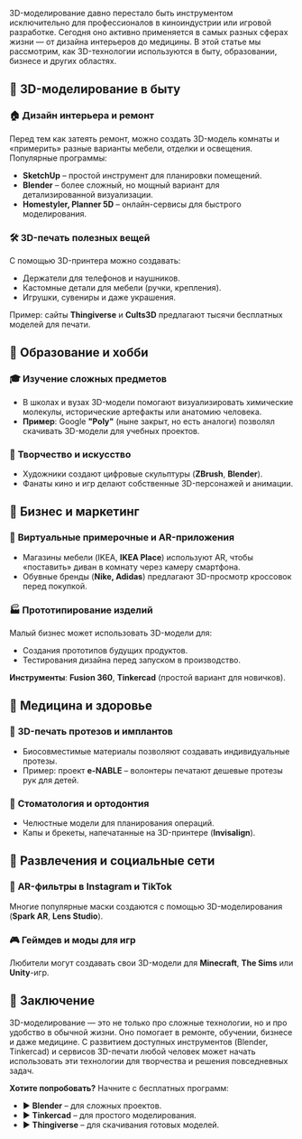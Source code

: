 

3D-моделирование давно перестало быть инструментом исключительно для профессионалов в киноиндустрии или игровой разработке. Сегодня оно активно применяется в самых разных сферах жизни — от дизайна интерьеров до медицины. В этой статье мы рассмотрим, как 3D-технологии используются в быту, образовании, бизнесе и других областях.  

## 🔹 3D-моделирование в быту  

### 🏠 **Дизайн интерьера и ремонт**  
Перед тем как затеять ремонт, можно создать 3D-модель комнаты и «примерить» разные варианты мебели, отделки и освещения. Популярные программы:  
- **SketchUp** – простой инструмент для планировки помещений.  
- **Blender** – более сложный, но мощный вариант для детализированной визуализации.  
- **Homestyler, Planner 5D** – онлайн-сервисы для быстрого моделирования.  

### 🛠️ **3D-печать полезных вещей**  
С помощью 3D-принтера можно создавать:  
- Держатели для телефонов и наушников.  
- Кастомные детали для мебели (ручки, крепления).  
- Игрушки, сувениры и даже украшения.  

Пример: сайты **Thingiverse** и **Cults3D** предлагают тысячи бесплатных моделей для печати.  

## 🔹 Образование и хобби  

### 🎓 **Изучение сложных предметов**  
- В школах и вузах 3D-модели помогают визуализировать химические молекулы, исторические артефакты или анатомию человека.  
- **Пример**: Google **"Poly"** (ныне закрыт, но есть аналоги) позволял скачивать 3D-модели для учебных проектов.  

### 🎨 **Творчество и искусство**  
- Художники создают цифровые скульптуры (**ZBrush**, **Blender**).  
- Фанаты кино и игр делают собственные 3D-персонажей и анимации.  

## 🔹 Бизнес и маркетинг  

### 🛒 **Виртуальные примерочные и AR-приложения**  
- Магазины мебели (IKEA, **IKEA Place**) используют AR, чтобы «поставить» диван в комнату через камеру смартфона.  
- Обувные бренды (**Nike, Adidas**) предлагают 3D-просмотр кроссовок перед покупкой.  

### 🏭 **Прототипирование изделий**  
Малый бизнес может использовать 3D-модели для:  
- Создания прототипов будущих продуктов.  
- Тестирования дизайна перед запуском в производство.  

**Инструменты**: **Fusion 360**, **Tinkercad** (простой вариант для новичков).  

## 🔹 Медицина и здоровье  

### 🏥 **3D-печать протезов и имплантов**  
- Биосовместимые материалы позволяют создавать индивидуальные протезы.  
- Пример: проект **e-NABLE** – волонтеры печатают дешевые протезы рук для детей.  

### 🦷 **Стоматология и ортодонтия**  
- Челюстные модели для планирования операций.  
- Капы и брекеты, напечатанные на 3D-принтере (**Invisalign**).  

## 🔹 Развлечения и социальные сети  

### 📱 **AR-фильтры в Instagram и TikTok**  
Многие популярные маски создаются с помощью 3D-моделирования (**Spark AR**, **Lens Studio**).  

### 🎮 **Геймдев и моды для игр**  
Любители могут создавать свои 3D-модели для **Minecraft**, **The Sims** или **Unity**-игр.  

## 🔹 Заключение  

3D-моделирование — это не только про сложные технологии, но и про удобство в обычной жизни. Оно помогает в ремонте, обучении, бизнесе и даже медицине. С развитием доступных инструментов (Blender, Tinkercad) и сервисов 3D-печати любой человек может начать использовать эти технологии для творчества и решения повседневных задач.  

**Хотите попробовать?** Начните с бесплатных программ:  
- ▶ **Blender** – для сложных проектов.  
- ▶ **Tinkercad** – для простого моделирования.  
- ▶ **Thingiverse** – для скачивания готовых моделей.  